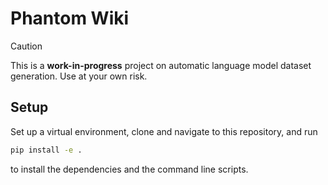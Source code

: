 # Phantom Wiki

> [!CAUTION]
> This is a **work-in-progress** project on automatic language model dataset generation.
> Use at your own risk.

## Setup

Set up a virtual environment, clone and navigate to this repository, and run 

```bash
pip install -e .
```

to install the dependencies and the command line scripts.
